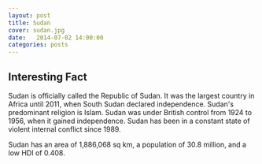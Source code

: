 ```yaml
---
layout: post
title: Sudan
cover: sudan.jpg
date:   2014-07-02 14:00:00
categories: posts
---
```


## Interesting Fact

Sudan is officially called the Republic of Sudan. It was the largest country in Africa until 2011, when South Sudan declared independence. Sudan's predominant religion is Islam. Sudan was under British control from 1924 to 1956, when it gained independence. Sudan has been in a constant state of violent internal conflict since 1989.

Sudan has an area of 1,886,068 sq km, a population of 30.8 million, and a low HDI of 0.408. 